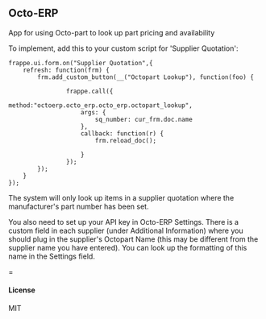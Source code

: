 ## Octo-ERP

App for using Octo-part to look up part pricing and availability

To implement, add this to your custom script for 'Supplier Quotation':

	frappe.ui.form.on("Supplier Quotation",{
		refresh: function(frm) {
			frm.add_custom_button(__("Octopart Lookup"), function(foo) {

					frappe.call({
						method:"octoerp.octo_erp.octo_erp.octopart_lookup",
						args: {
							sq_number: cur_frm.doc.name
						}, 
						callback: function(r) { 
							frm.reload_doc();

						}
					});
			});
		}
	});
	
The system will only look up items in a supplier quotation where the manufacturer's part number has been set.
		
You also need to set up your API key in Octo-ERP Settings. 
There is a custom field in each supplier (under Additional Information) where you should plug 
in the supplier's Octopart Name (this may be different from the supplier name you have entered). 
You can look up the formatting of this name in the Settings field.

=
#### License

MIT